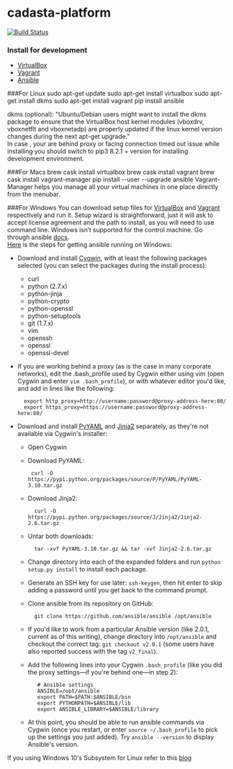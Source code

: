 
# cadasta-platform

[![Build Status](https://travis-ci.org/Cadasta/cadasta-platform.svg?branch=master)](https://travis-ci.org/Cadasta/cadasta-platform)


### Install for development

- [VirtualBox](https://www.virtualbox.org/)
- [Vagrant](https://www.vagrantup.com/)
- [Ansible](https://www.ansible.com/)


###For Linux
      sudo apt-get update
      sudo apt-get install virtualbox
      sudo apt-get install dkms
      sudo apt-get install vagrant
      pip install ansible

dkms (optional): "Ubuntu/Debian users might want to install the dkms package to ensure that the VirtualBox host kernel modules (vboxdrv, vboxnetflt and vboxnetadp) are properly updated if the linux kernel version changes during the next apt-get upgrade."<br>
In case , your are behind proxy or facing connection timed out issue while installing you should switch to pip3 8.2.1 + version for installing development environment.

###For Macs
      brew cask install virtualbox
      brew cask install vagrant
      brew cask install vagrant-manager
      pip install --user --upgrade ansible
Vagrant-Manager helps you manage all your virtual machines in one place directly from the menubar.

###For Windows
You can download setup files for [VirtualBox](https://www.virtualbox.org/wiki/Downloads) and [Vagrant](https://www.vagrantup.com/downloads.html) respectively and run it. Setup wizard is straightforward, just it will ask to accept license agreement and the path to install, as you will need to use command line.
Windows isn’t supported for the control machine. Go through  ansible [docs](http://docs.ansible.com/ansible/intro_windows.html).
<br>
[Here](https://www.jeffgeerling.com/blog/running-ansible-within-windows) is the steps for getting ansible running on Windows:

- Download and install [Cygwin](http://cygwin.com/install.html), with at least the following packages selected (you can select the packages during the install process):
	- curl
	- python (2.7.x)
	- python-jinja
	- python-crypto
	- python-openssl
	- python-setuptools
	- git (1.7.x)
	- vim
	- openssh
	- openssl
	- openssl-devel
- If you are working behind a proxy (as is the case in many corporate networks), edit the .bash_profile used by Cygwin either using vim (open Cygwin and enter `vim .bash_profile`), or with whatever editor you'd like, and add in lines like the following:
	
        export http_proxy=http://username:password@proxy-address-here:80/
        export https_proxy=https://username:password@proxy-address-here:80/
- Download and install [PyYAML](https://pypi.python.org/pypi/PyYAML/3.10) and [Jinja2](https://pypi.python.org/pypi/Jinja2/2.6) separately, as they're not available via Cygwin's installer:
	-  Open Cygwin
	-  Download PyYAML:

		    curl -O https://pypi.python.org/packages/source/P/PyYAML/PyYAML-3.10.tar.gz
	- Download Jinja2:
	
		    curl -O https://pypi.python.org/packages/source/J/Jinja2/Jinja2-2.6.tar.gz
	- Untar both downloads:
	
		    tar -xvf PyYAML-3.10.tar.gz && tar -xvf Jinja2-2.6.tar.gz
	- Change directory into each of the expanded folders and run `python setup.py install` to install each package.
    - Generate an SSH key for use later: `ssh-keygen`, then hit enter to skip adding a password until you get back to the command prompt.
    - Clone ansible from its repository on GitHub:
    
		    git clone https://github.com/ansible/ansible /opt/ansible
   - If you'd like to work from a particular Ansible version (like 2.0.1, current as of this writing), change directory into `/opt/ansible` and checkout the correct tag: `git checkout v2.0.1` (some users have also reported success with the tag `v2_final`).

   - Add the following lines into your Cygwin `.bash_profile` (like you did the proxy settings—if you're behind one—in step 2):

		    # Ansible settings
		    ANSIBLE=/opt/ansible
		    export PATH=$PATH:$ANSIBLE/bin
		    export PYTHONPATH=$ANSIBLE/lib
		    export ANSIBLE_LIBRARY=$ANSIBLE/library
		    

   - At this point, you should be able to run ansible commands via Cygwin (once you restart, or enter `source ~/.bash_profile` to pick up the settings you just added). Try `ansible --version` to display Ansible's version.
 
If you using Windows 10's Subsystem for Linux refer to this [blog](https://www.jeffgeerling.com/blog/2017/using-ansible-through-windows-10s-subsystem-linux)



